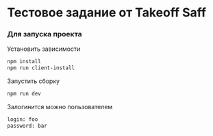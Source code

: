 # Тестовое задание от Takeoff Saff

### Для запуска проекта

Установить зависимости

```bash
npm install
npm run client-install
```

Запустить сборку

```bash
npm run dev
```

Залогинится можно пользователем

```bash
login: foo
password: bar
```

